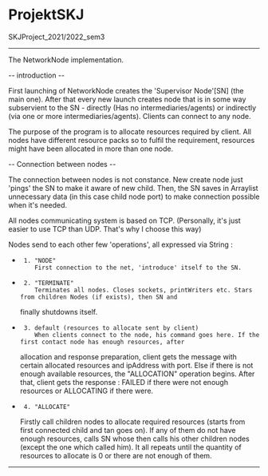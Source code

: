 # ProjektSKJ
SKJProject_2021/2022_sem3

------------------------------------------------------------

   The NetworkNode implementation.
 
   -- introduction --
 
   First launching of NetworkNode creates the 'Supervisor Node'[SN] (the main one). After that every new launch
   creates node that is in some way subservient to the SN - directly (Has no intermediaries/agents) or indirectly
   (via one or more intermediaries/agents). Clients can connect to any node.
 
   The purpose of the program is to allocate resources required by client. All nodes have different resource packs so to
   fulfil the requirement, resources might have been allocated in more than one node.
 
   -- Connection between nodes --
 
   The connection between nodes is not constance. New create node just 'pings' the SN to make it aware of new child.
   Then, the SN saves in Arraylist unnecessary data (in this case child node port) to make connection possible when it's
   needed.
 
   All nodes communicating system is based on TCP. (Personally, it's just easier to use TCP than UDP.
   That's why I choose this way)
 
   Nodes send to each other few 'operations', all expressed via String :
 *      1. "NODE"
           First connection to the net, 'introduce' itself to the SN.
 *      2. "TERMINATE"
           Terminates all nodes. Closes sockets, printWriters etc. Stars from children Nodes (if exists), then SN and
   finally shutdowns itself.
 *      3. default (resources to allocate sent by client)
           When clients connect to the node, his command goes here. If the first contact node has enough resources, after
   allocation and response preparation, client gets the message with certain allocated resources and ipAddress with port.
   Else if there is not enough available resources, the "ALLOCATION" operation begins.
   After that, client gets the response : FAILED if there were not enough resources or ALLOCATING if there were.
 *      4. "ALLOCATE"
   Firstly call children nodes to allocate required resources (starts from first connected child and tan goes on). If
   any of them do not have enough resources, calls SN whose then calls his other children nodes (except the one which
   called him). It all repeats until the quantity of resources to allocate is 0 or there are not enough of them.

 -------------------------------------------------------------
